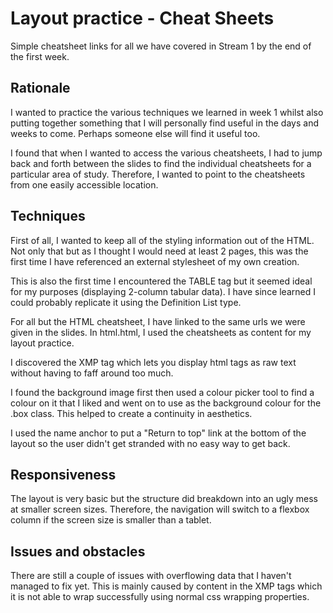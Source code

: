 # Layout practice - Cheat Sheets
Simple cheatsheet links for all we have covered in Stream 1 by the end of the first week.

## Rationale
I wanted to practice the various techniques we learned in week 1 whilst also putting together something that I will personally find useful in the days and weeks to come.  Perhaps someone else will find it useful too.

I found that when I wanted to access the various cheatsheets, I had to jump back and forth between the slides to find the individual cheatsheets for a particular area of study.  Therefore, I wanted to point to the cheatsheets from one easily accessible location.

## Techniques
First of all, I wanted to keep all of the styling information out of the HTML. Not only that but as I thought I would need at least 2 pages, this was the first time I have referenced an external stylesheet of my own creation.

This is also the first time I encountered the TABLE tag but it seemed ideal for my purposes (displaying 2-column tabular data). I have since learned I could probably replicate it using the Definition List type.

For all but the HTML cheatsheet, I have linked to the same urls we were given in the slides.  In html.html, I used the cheatsheets as content for my layout practice.

I discovered the XMP tag which lets you display html tags as raw text without having to faff around too much.

I found the background image first then used a colour picker tool to find a colour on it that I liked and went on to use as the background colour for the .box class.  This helped to create a continuity in aesthetics.

I used the name anchor to put a "Return to top" link at the bottom of the layout so the user didn't get stranded with no easy way to get back.

## Responsiveness
The layout is very basic but the structure did breakdown into an ugly mess at smaller screen sizes.  Therefore, the navigation will switch to a flexbox column if the screen size is smaller than a tablet.

## Issues and obstacles

There are still a couple of issues with overflowing data that I haven't managed to fix yet. This is mainly caused by content in the XMP tags which it is not able to wrap successfully using normal css wrapping properties.
